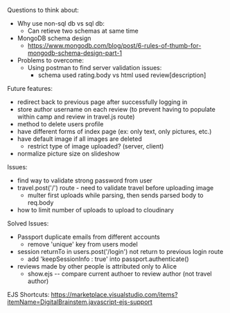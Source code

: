 Questions to think about:
- Why use non-sql db vs sql db:
    - Can retieve two schemas at same time 
- MongoDB schema design
    - https://www.mongodb.com/blog/post/6-rules-of-thumb-for-mongodb-schema-design-part-1
- Problems to overcome:
    - Using postman to find server validation issues: 
        - schema used rating.body vs html used review[description]

Future features:
- redirect back to previous page after successfully logging in
- store author username on each review (to prevent having to populate within camp and review in travel.js route)
- method to delete users profile
- have different forms of index page (ex: only text, only pictures, etc.)
- have default image if all images are deleted
    - restrict type of image uploaded? (server, client)
- normalize picture size on slideshow

Issues:
- find way to validate strong password from user
- travel.post('/') route - need to validate travel before uploading image
    - multer first uploads while parsing, then sends parsed body to req.body 
- how to limit number of uploads to upload to cloudinary

Solved Issues:
- Passport duplicate emails from different accounts 
    - remove 'unique' key from users model 
- session returnTo in users.post('/login') not return to previous login route
    - add 'keepSessionInfo : true' into passport.authenticate()
- reviews made by other people is attributed only to Alice
    - show.ejs -- compare current authoer to review author (not travel author)

EJS Shortcuts: https://marketplace.visualstudio.com/items?itemName=DigitalBrainstem.javascript-ejs-support